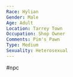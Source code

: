 ```yaml
---
Race: Hylian
Gender: Male
Age: Adult
Location: Tarrey Town
Occupation: Shop Owner
Comments: Pim's Pawn
Type: Medium
Sexuality: Heterosexual
---
```

 #npc 

